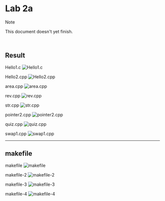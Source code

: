 # Lab 2a

> [!NOTE]
> This document doesn't yet finish.

```c

```

```sh

```

## Result

Hello1.c
![Hello1.c]("Hello1.c")

Hello2.cpp
![Hello2.cpp]("Hello2.cpp")

area.cpp
![area.cpp]("area.cpp")

rev.cpp
![rev.cpp]("rev.cpp")

str.cpp
![str.cpp]("str.cpp")

pointer2.cpp
![pointer2.cpp]("pointer2.cpp")

quiz.cpp
![quiz.cpp]("quiz.cpp")

swap1.cpp
![swap1.cpp]("swap1.cpp")

---

## makefile

makefile
![makefile]("makefile")

makefile-2
![makefile-2]("makefile-2")

makefile-3
![makefile-3]("makefile-3")

makefile-4
![makefile-4]("makefile-4")
